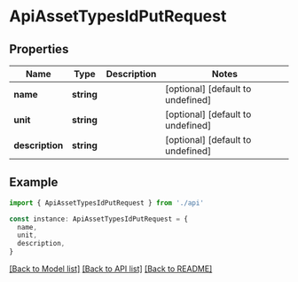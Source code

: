 # ApiAssetTypesIdPutRequest

## Properties

| Name            | Type       | Description | Notes                             |
| --------------- | ---------- | ----------- | --------------------------------- |
| **name**        | **string** |             | [optional] [default to undefined] |
| **unit**        | **string** |             | [optional] [default to undefined] |
| **description** | **string** |             | [optional] [default to undefined] |

## Example

```typescript
import { ApiAssetTypesIdPutRequest } from './api'

const instance: ApiAssetTypesIdPutRequest = {
  name,
  unit,
  description,
}
```

[[Back to Model list]](../README.md#documentation-for-models) [[Back to API list]](../README.md#documentation-for-api-endpoints) [[Back to README]](../README.md)
